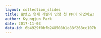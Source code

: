 ```yaml
---
layout: collection_slides
title: 로맨스 연재 개발기 인생 첫 PM이 되었어요!
author: Kyungjun Park
date: 2017-11-03
data-id: 6b4929f0bfb248508b1c88f268cc107b
---
```


